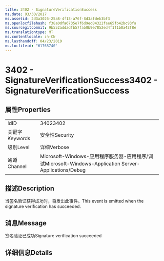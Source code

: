 ```yaml
---
title: 3402 - SignatureVerificationSuccess
ms.date: 03/30/2017
ms.assetid: 2d3a3026-25a8-4f13-a76f-8d3afdeb3bf3
ms.openlocfilehash: f38a0dfa6735e7f6d9ed84322fae65fb42bc93fa
ms.sourcegitcommit: 9b552addadfb57fab0b9e7852ed4f1f1b8a42f8e
ms.translationtype: MT
ms.contentlocale: zh-CN
ms.lasthandoff: 04/23/2019
ms.locfileid: "61768740"
---
```

# <a name="3402---signatureverificationsuccess"></a><span data-ttu-id="da76f-102">3402 - SignatureVerificationSuccess</span><span class="sxs-lookup"><span data-stu-id="da76f-102">3402 - SignatureVerificationSuccess</span></span>
## <a name="properties"></a><span data-ttu-id="da76f-103">属性</span><span class="sxs-lookup"><span data-stu-id="da76f-103">Properties</span></span>  
  
|||  
|-|-|  
|<span data-ttu-id="da76f-104">Id</span><span class="sxs-lookup"><span data-stu-id="da76f-104">ID</span></span>|<span data-ttu-id="da76f-105">3402</span><span class="sxs-lookup"><span data-stu-id="da76f-105">3402</span></span>|  
|<span data-ttu-id="da76f-106">关键字</span><span class="sxs-lookup"><span data-stu-id="da76f-106">Keywords</span></span>|<span data-ttu-id="da76f-107">安全性</span><span class="sxs-lookup"><span data-stu-id="da76f-107">Security</span></span>|  
|<span data-ttu-id="da76f-108">级别</span><span class="sxs-lookup"><span data-stu-id="da76f-108">Level</span></span>|<span data-ttu-id="da76f-109">详细</span><span class="sxs-lookup"><span data-stu-id="da76f-109">Verbose</span></span>|  
|<span data-ttu-id="da76f-110">通道</span><span class="sxs-lookup"><span data-stu-id="da76f-110">Channel</span></span>|<span data-ttu-id="da76f-111">Microsoft-Windows-应用程序服务器-应用程序/调试</span><span class="sxs-lookup"><span data-stu-id="da76f-111">Microsoft-Windows-Application Server-Applications/Debug</span></span>|  
  
## <a name="description"></a><span data-ttu-id="da76f-112">描述</span><span class="sxs-lookup"><span data-stu-id="da76f-112">Description</span></span>  
 <span data-ttu-id="da76f-113">当签名验证获得成功时，将发出此事件。</span><span class="sxs-lookup"><span data-stu-id="da76f-113">This event is emitted when the signature verification has succeeded.</span></span>  
  
## <a name="message"></a><span data-ttu-id="da76f-114">消息</span><span class="sxs-lookup"><span data-stu-id="da76f-114">Message</span></span>  
 <span data-ttu-id="da76f-115">签名验证已成功</span><span class="sxs-lookup"><span data-stu-id="da76f-115">Signature verification succeeded</span></span>  
  
## <a name="details"></a><span data-ttu-id="da76f-116">详细信息</span><span class="sxs-lookup"><span data-stu-id="da76f-116">Details</span></span>
